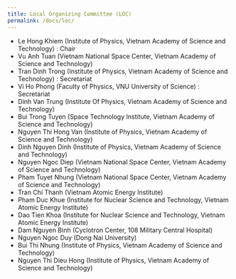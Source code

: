 ```yaml
---
title: Local Organizing Committee (LOC)
permalink: /docs/loc/
---
```

- Le Hong Khiem (Institute of Physics, Vietnam Academy of Science and Technology) : Chair
- Vu Anh Tuan (Vietnam National Space Center, Vietnam Academy of Science and Technology)
- Tran Dinh Trong (Institute of Physics, Vietnam Academy of Science and Technology) : Secretariat
- Vi Ho Phong (Faculty of Physics, VNU University of Science) :   Secretariat
- Dinh Van Trung (Institute Of Physics, Vietnam Academy of Science and Technology)
- Bui Trong Tuyen (Space Technology Institute, Vietnam Academy of Science and Technology)
- Nguyen Thi Hong Van (Institute of Physics, Vietnam Academy of Science and Technology)
- Dinh Nguyen Dinh (Institute of Physics, Vietnam Academy of Science and Technology)
- Nguyen Ngoc Diep (Vietnam National Space Center, Vietnam Academy of Science and Technology)
- Pham Tuyet Nhung (Vietnam National Space Center, Vietnam Academy of Science and Technology)
- Tran Chi Thanh (Vietnam Atomic Energy Institute)
- Pham Duc Khue (Institute for Nuclear Science and Technology, Vietnam Atomic Energy Institute)
- Dao Tien Khoa (Institute for Nuclear Science and Technology, Vietnam Atomic Energy Institute)
- Dam Nguyen Binh (Cyclotron Center, 108 Military Central Hospital)
- Nguyen Ngoc Duy (Dong Nai University)
- Bui Thi Nhung (Institute of Physics, Vietnam Academy of Science and Technology)
- Nguyen Thi Dieu Hong (Institute of Physics, Vietnam Academy of Science and Technology)

